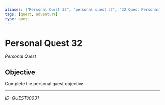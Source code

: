 ```yaml
---
aliases: ["Personal Quest 32", "personal quest 32", "32 Quest Personal"]
tags: [quest, adventure]
type: quest
---
```


# Personal Quest 32

*Personal Quest*

## Objective
Complete the personal quest objective.

---
*ID: QUEST00031*